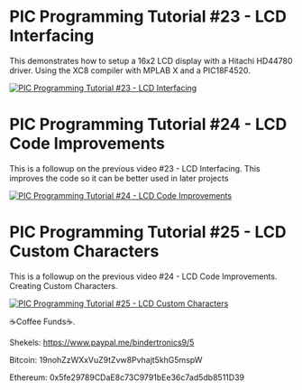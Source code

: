 # **PIC Programming Tutorial #23 - LCD Interfacing**

This demonstrates how to setup a 16x2 LCD display with a Hitachi HD44780 driver. Using the XC8 compiler with MPLAB X and a PIC18F4520.

[![PIC Programming Tutorial #23 - LCD Interfacing](https://img.youtube.com/vi/qqJTYhUEekk/0.jpg)](https://www.youtube.com/watch?v=qqJTYhUEekk "PIC Programming Tutorial #23 - LCD Interfacing")


# **PIC Programming Tutorial #24 - LCD Code Improvements**

This is a followup on the previous video #23 - LCD Interfacing. This improves the code so it can be better used in later projects

[![PIC Programming Tutorial #24 - LCD Code Improvements](https://img.youtube.com/vi/DytlyQxRJ7Q/0.jpg)](https://www.youtube.com/watch?v=DytlyQxRJ7Q "PIC Programming Tutorial #24 - LCD Code Improvements")

# **PIC Programming Tutorial #25 - LCD Custom Characters**

This is a followup on the previous video #24 - LCD Code Improvements. Creating Custom Characters.

[![PIC Programming Tutorial #25 - LCD Custom Characters](https://img.youtube.com/vi/-DSMV8MjCdk/0.jpg)](https://www.youtube.com/watch?v=-DSMV8MjCdk "PIC Programming Tutorial #25 - LCD Custom Characters")

☕Coffee Funds☕.

Shekels: 
https://www.paypal.me/bindertronics9/5

Bitcoin: 
19nohZzWXxVuZ9tZvw8Pvhajt5khG5mspW

Ethereum: 
0x5fe29789CDaE8c73C9791bEe36c7ad5db8511D39
